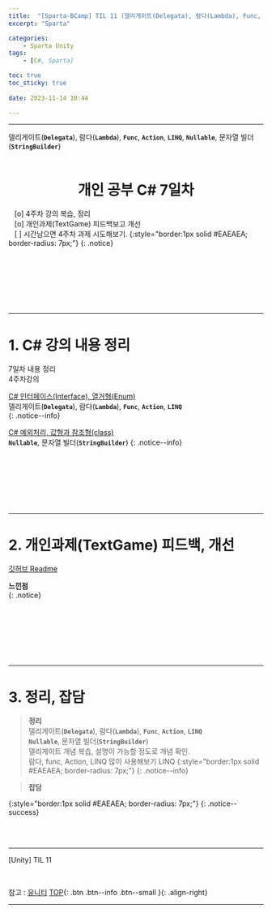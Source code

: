```yaml
---
title:  "[Sparta-BCamp] TIL 11 (델리게이트(Delegata), 람다(Lambda), Func, Action, LINQ, Nullable, 문자열 빌더(StringBuilder)) ⭐⭐⭐ "
excerpt: "Sparta"

categories:
    - Sparta Unity
tags:
    - [C#, Sparta]

toc: true
toc_sticky: true
 
date: 2023-11-14 10:44

---
```

- - -

델리게이트(**`Delegata`**), 람다(**`Lambda`**), **`Func`**, **`Action`**, **`LINQ`**, 
 **`Nullable`**, 문자열 빌더(**`StringBuilder`**)
<BR><BR>

<center><H1> 개인 공부 C# 7일차   </H1></center>

&nbsp;&nbsp; [o] 4주차 강의 복습, 정리   
&nbsp;&nbsp; [o] 개인과제(TextGame) 피드백보고 개선  
&nbsp;&nbsp; [ ] 시간남으면 4주차 과제 시도해보기.
{:style="border:1px solid #EAEAEA; border-radius: 7px;"}
{: .notice}

<br><br><br><br><br><br>
- - - 

# 1. C# 강의 내용 정리
7일차 내용 정리  
4주차강의

[C# 인터페이스(Interface), 열거형(Enum)](https://levell1.github.io/sparta%20c%20sharp/SpartaCsharp12/)  
델리게이트(**`Delegata`**), 람다(**`Lambda`**), **`Func`**, **`Action`**, **`LINQ`**   
{: .notice--info}

[C# 예외처리, 값형과 참조형(class)](https://levell1.github.io/sparta%20c%20sharp/SpartaCsharp13/)  
 **`Nullable`**, 문자열 빌더(**`StringBuilder`**) 
{: .notice--info}

<br><br><br><br><br><br>
- - - 


# 2. 개인과제(TextGame) 피드백, 개선
[깃허브 Readme](https://github.com/levell1/Practice_Csharp/blob/main/README.md)

  
**느낀점**  
{: .notice}

<br><br><br><br><br><br>
- - - 

# 3. 정리, 잡담

> **정리**  
델리게이트(**`Delegata`**), 람다(**`Lambda`**), **`Func`**, **`Action`**, **`LINQ`**   
 **`Nullable`**, 문자열 빌더(**`StringBuilder`**)  
델리게이트 개념 복습, 설명이 가능할 정도로 개념 확인.  
람다, func, Action, LINQ 많이 사용해보기 LINQ
{:style="border:1px solid #EAEAEA; border-radius: 7px;"}
{: .notice--info}  

> **잡담**  

{:style="border:1px solid #EAEAEA; border-radius: 7px;"}
{: .notice--success}  

<br><br>
- - - 

[Unity] TIL 11

<br>

참고 : [유니티](https://docs.unity3d.com/kr/)
[TOP](#){: .btn .btn--info .btn--small }{: .align-right}
<br>
- - -
